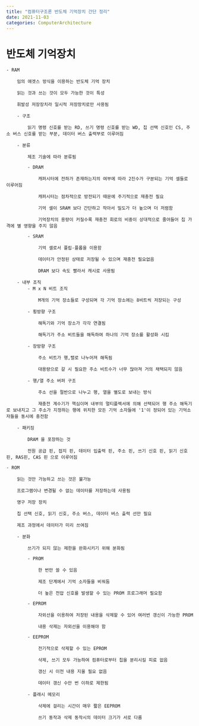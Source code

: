 ```yaml
---
title: "컴퓨터구조론 반도체 기억장치 간단 정리"
date: 2021-11-03
categories: ComputerArchitecture
---
```


# 반도체 기억장치

    - RAM

        임의 애겟스 방식을 이용하는 반도체 기억 장치

        읽는 것과 쓰는 것이 모두 가능한 것이 특성

        휘발성 저장장치라 일시적 저장장치로만 사용됨

        - 구조

            읽기 명령 신호를 받는 RD, 쓰기 명령 신호를 받는 WD, 칩 선택 신호인 CS, 주소 버스 신호를 받는 부분, 데이터 버스 출력부로 이루어짐

        - 분류

            제조 기술에 따라 분류됨

            - DRAM

                캐퍼시터에 전하가 존재하는지의 여부에 따라 2진수가 구분되는 기억 셀들로 이루어짐

                캐퍼시터는 점차적으로 방전되기 때문에 주기적으로 재충전 필요

                기억 셀이 SRAM 보다 간단하고 작아서 밀도가 더 높으며 더 저렴함

                기억장치의 용량이 커질수록 재충전 회로의 비중이 상대적으로 줄어들어 칩 가격에 별 영향을 주지 않음

            - SRAM

                기억 셀로서 플립-플롭을 이용함

                데이터가 안정된 상태로 저장될 수 있으며 재충전 필요없음

                DRAM 보다 속도 빨라서 캐시로 사용됨

        - 내부 조직
            - M x N 비트 조직

                M개의 기억 장소들로 구성되며 각 기억 장소에는 8비트씩 저장되는 구성

            - 횡방향 구조

                해독기와 기억 장소가 각각 연결됨

                해독기가 주소 비트들을 해독하여 하나의 기억 장소를 활성화 시킴

            - 장방향 구조

                주소 비트가 행,렬로 나누어져 해독됨

                대용량으로 갈 시 필요한 주소 비트수가 너무 많아져 거의 채택되지 않음

            - 행/열 주소 버퍼 구조

                주소 선을 절반으로 나누고 행, 열을 별도로 보내는 방식

                재충전 계수기가 핵심이며 내부의 멀티플렉서에 의해 선택되어 행 주소 해독기로 보내지고 그 주소가 지정하는 행에 위치한 모든 기억 소자들에 '1'이 정되어 있는 기억소자들을 동시에 충전함

        - 패키징

            DRAM 을 포장하는 것

            전원 공급 핀, 접지 핀, 데이터 입출력 핀, 주소 핀, 쓰기 신호 핀, 읽기 신호 핀, RAS핀, CAS 핀 으로 이루어짐

    - ROM

        읽는 것만 가능하고 쓰는 것은 불가능

        프로그램이나 변경될 수 없는 데이터를 저장하는데 사용됨

        영구 저장 장치

        칩 선택 신호, 읽기 신호, 주소 버스, 데이터 버스 출력 선만 필요

        제조 과정에서 데이터가 미리 쓰여짐

        - 분화

            쓰기가 되지 않는 제한을 완화시키기 위해 분화됨

            - PROM

                한 번만 쓸 수 있음

                제조 단계에서 기억 소자들을 비워둠

                더 높은 전압 신호를 발생할 수 있는 PROM 프로그래머 필요함

            - EPROM

                자외선을 이용하여 저장된 내용을 삭제할 수 있어 여러번 갱신이 가능한 PROM

                내용 삭제는 자외선을 이용해야 함

            - EEPROM

                전기적으로 삭제할 수 있는 EPROM

                삭제, 쓰기 모두 가능하여 컴퓨터로부터 칩을 분리시킬 피료 없음

                갱신 시 이전 내용 지울 필요 없음

                데이터 갱신 수만 번 이하로 제한됨

            - 플래시 메모리

                삭제에 걸리는 시간이 매우 짧은 EEPROM

                쓰기 동작과 삭제 동작시의 데이터 크기가 서로 다름
